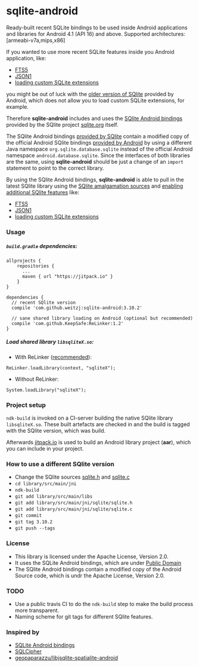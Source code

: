 # sqlite-android

Ready-built recent SQLite bindings to be used inside Android applications and libraries for Android 4.1 (API 16) and above. Supported architectures: [armeabi-v7a,mips,x86]

If you wanted to use more recent SQLite features inside you Android application, like:

- [FTS5](https://www.sqlite.org/fts5.html)
- [JSON1](https://www.sqlite.org/json1.html)
- [loading custom SQLite extensions](https://www.sqlite.org/loadext.html)

you might be out of luck with the [older version of SQlite](http://stackoverflow.com/questions/2421189/version-of-sqlite-used-in-android) provided by Android, which does not allow you to load custom SQLite extensions, for example.

Therefore **sqlite-android** includes and uses the [SQlite Android bindings](https://www.sqlite.org/android/doc/trunk/www/index.wiki) provided by the SQlite project [sqlite.org](sqlite.org) itself.

The SQlite Android bindings [provided by SQlite](https://www.sqlite.org/android/doc/trunk/www/index.wiki) contain a modified copy of the official Android SQlite bindings [provided by Android](https://github.com/android/platform_frameworks_base/tree/d59921149bb5948ffbcb9a9e832e9ac1538e05a0/core/java/android/database/sqlite) by using a different Java namespace `org.sqlite.database.sqlite` instead of the official Android namespace  `android.database.sqlite`. Since the interfaces of both libraries are the same, using **sqlite-android** should be just a change of an `import` statement to point to the correct library.

By using the SQlite Android bindings, **sqlite-android** is able to pull in the latest SQlite library using the [SQlite amalgamation sources](https://www.sqlite.org/download.html) and [enabling additional SQlite features](library/src/main/jni/sqlite/Android.mk#L18) like:

- [FTS5](library/src/main/jni/sqlite/Android.mk#L16)
- [JSON1](library/src/main/jni/sqlite/Android.mk#L17)
- [loading custom SQLite extensions](library/src/main/jni/sqlite/Android.mk#L19)

### Usage

#####  `build.gradle` dependencies:

```
allprojects {
	repositories {
	  ...
	  maven { url "https://jitpack.io" }
	}
}

dependencies {
  // recent SQlite version
  compile 'com.github.weitzj:sqlite-android:3.10.2'

  // sane shared library loading on Android (optional but recommended)
  compile 'com.github.KeepSafe:ReLinker:1.2'
}
```

##### Load shared library `libsqliteX.so`:

- With ReLinker ([recommended](https://medium.com/keepsafe-engineering/the-perils-of-loading-native-libraries-on-android-befa49dce2db#.iboxtk215)):

`ReLinker.loadLibrary(context, "sqliteX");`

- Without ReLinker:

`System.loadLibrary("sqliteX");`

### Project setup

`ndk-build` is invoked on a CI-server building the native SQlite library `libsqliteX.so`. These built artefacts are checked in and the build is tagged with the SQlite version, which was build.

Afterwards [jitpack.io](jitpack.io) is used to build an Android library project (**aar**), which you can include in your project.

### How to use a different SQlite version

- Change the SQlite sources [sqlite.h](library/src/main/jni/sqlite/sqlite3.h) and [sqlite.c](library/src/main/jni/sqlite/sqlite3.c)
- `cd library/src/main/jni`
- `ndk-build`
- `git add library/src/main/libs`
- `git add library/src/main/jni/sqlite/sqlite.h`
- `git add library/src/main/jni/sqlite/sqlite.c`
- `git commit`
- `git tag 3.10.2`
- `git push --tags`

### License

- This library is licensed under the Apache License, Version 2.0.
- It uses the SQLite Android bindings, which are under [Public Domain](https://www.sqlite.org/copyright.html)
- The SQlite Android bindings contain a modified copy of the Android Source
  code, which is undr the Apache License, Version 2.0.

### TODO

- Use a public travis CI to do the `ndk-build` step to make the build process more transparent.
- Naming scheme for git tags for different SQlite features.


### Inspired by

- [SQLite Android bindings](https://www.sqlite.org/android/doc/trunk/www/index.wiki)
- [SQLCipher](https://www.zetetic.net/sqlcipher/)
- [geopaparazzu/libjsqlite-spatialite-android](https://github.com/geopaparazzi/libjsqlite-spatialite-android)
